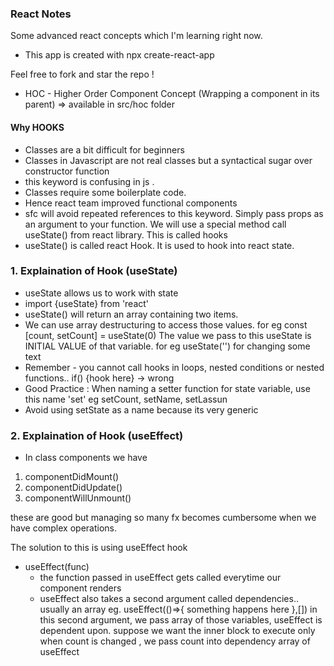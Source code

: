 ### React Notes

Some advanced react concepts which I'm learning right now.

- This app is created with npx create-react-app

Feel free to fork and star the repo !

- HOC - Higher Order Component Concept (Wrapping a component in its parent) => available in src/hoc folder


#### Why HOOKS 
 - Classes are a bit difficult for beginners
 - Classes in Javascript are not real classes but a syntactical sugar over constructor function
 - this keyword is confusing in js . 
 - Classes require some boilerplate code.
 - Hence react team improved functional components
 - sfc will avoid repeated references to this keyword. Simply pass props as an argument to your function. We will use a special method call useState() from react library. This is called hooks
 - useState() is called react Hook. It is used to hook into react state.
 ### 1. Explaination of Hook (useState)
 - useState allows us to work with state
 - import {useState} from 'react'
 - useState() will return an array containing two items.
 - We can use array destructuring to access those values. for eg
 const [count, setCount] = useState(0) 
 The value we pass to this useState is INITIAL VALUE of that variable. for eg useState('') for changing some text
- Remember - you cannot call hooks in loops, nested conditions or nested functions.. if() {hook here} -> wrong
- Good Practice : When naming a setter function for state variable, use this name 'set<VarName>'
eg setCount, setName, setLassun
- Avoid using setState as a name because its very generic

 ### 2. Explaination of Hook (useEffect)
 - In class components we have 
 1. componentDidMount()
 2. componentDidUpdate()
 3. componentWillUnmount()

 these are good but managing so many fx becomes cumbersome when we have complex operations. 

 The solution to this is using useEffect hook

 - useEffect(func)
    - the function passed in useEffect gets called everytime our component renders
    - useEffect also takes a second argument called dependencies.. usually an array
    eg. useEffect(()=>{
        something happens here
    },[])
    in this second argument, we pass array of those variables, useEffect is dependent upon. suppose we want the inner block to execute only when count is changed , we pass count into dependency array of useEffect

